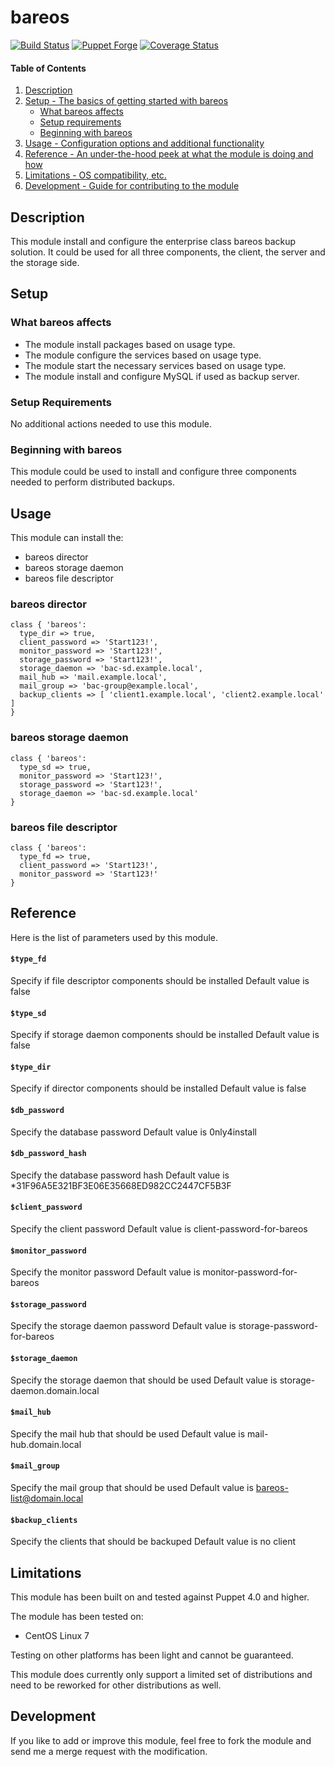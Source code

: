 # bareos

[![Build Status](https://travis-ci.org/thbe/puppet-bareos.png?branch=master)](https://travis-ci.org/thbe/puppet-bareos)
[![Puppet Forge](https://img.shields.io/puppetforge/v/thbe/bareos.svg)](https://forge.puppetlabs.com/thbe/bareos)
[![Coverage Status](https://coveralls.io/repos/thbe/puppet-bareos/badge.svg?branch=master&service=github)](https://coveralls.io/github/thbe/puppet-bareos?branch=master)

#### Table of Contents

1. [Description](#description)
1. [Setup - The basics of getting started with bareos](#setup)
    * [What bareos affects](#what-bareos-affects)
    * [Setup requirements](#setup-requirements)
    * [Beginning with bareos](#beginning-with-bareos)
1. [Usage - Configuration options and additional functionality](#usage)
1. [Reference - An under-the-hood peek at what the module is doing and how](#reference)
1. [Limitations - OS compatibility, etc.](#limitations)
1. [Development - Guide for contributing to the module](#development)

## Description

This module install and configure the enterprise class bareos backup solution. It could
be used for all three components, the client, the server and the storage side.

## Setup

### What bareos affects

* The module install packages based on usage type.
* The module configure the services based on usage type.
* The module start the necessary services based on usage type.
* The module install and configure MySQL if used as backup server.

### Setup Requirements

No additional actions needed to use this module.

### Beginning with bareos

This module could be used to install and configure three components needed to
perform distributed backups.

## Usage

This module can install the:

* bareos director
* bareos storage daemon
* bareos file descriptor

### bareos director

```puppet
class { 'bareos':
  type_dir => true,
  client_password => 'Start123!',
  monitor_password => 'Start123!',
  storage_password => 'Start123!',
  storage_daemon => 'bac-sd.example.local',
  mail_hub => 'mail.example.local',
  mail_group => 'bac-group@example.local',
  backup_clients => [ 'client1.example.local', 'client2.example.local' ]
}
```

### bareos storage daemon

```puppet
class { 'bareos':
  type_sd => true,
  monitor_password => 'Start123!',
  storage_password => 'Start123!',
  storage_daemon => 'bac-sd.example.local'
}
```

### bareos file descriptor

```puppet
class { 'bareos':
  type_fd => true,
  client_password => 'Start123!',
  monitor_password => 'Start123!'
}
```

## Reference

Here is the list of parameters used by this module.

#### `$type_fd`

Specify if file descriptor components should be installed
Default value is false

#### `$type_sd`

Specify if storage daemon components should be installed
Default value is false

#### `$type_dir`

Specify if director components should be installed
Default value is false

#### `$db_password`

Specify the database password
Default value is 0nly4install

#### `$db_password_hash`

Specify the database password hash
Default value is \*31F96A5E321BF3E06E35668ED982CC2447CF5B3F

#### `$client_password`

Specify the client password
Default value is client-password-for-bareos

#### `$monitor_password`

Specify the monitor password
Default value is monitor-password-for-bareos

#### `$storage_password`

Specify the storage daemon password
Default value is storage-password-for-bareos

#### `$storage_daemon`

Specify the storage daemon that should be used
Default value is storage-daemon.domain.local

#### `$mail_hub`

Specify the mail hub that should be used
Default value is mail-hub.domain.local

#### `$mail_group`

Specify the mail group that should be used
Default value is bareos-list@domain.local

#### `$backup_clients`

Specify the clients that should be backuped
Default value is no client

## Limitations

This module has been built on and tested against Puppet 4.0 and higher.

The module has been tested on:

* CentOS Linux 7

Testing on other platforms has been light and cannot be guaranteed.

This module does currently only support a limited set of distributions and need to be
reworked for other distributions as well.

## Development

If you like to add or improve this module, feel free to fork the module and send
me a merge request with the modification.
